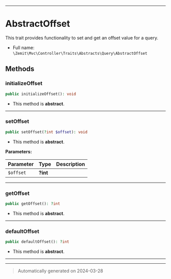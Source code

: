 ***

# AbstractOffset

This trait provides functionality to set and get an offset value for a query.



* Full name: `\Zemit\Mvc\Controller\Traits\Abstracts\Query\AbstractOffset`




## Methods


### initializeOffset



```php
public initializeOffset(): void
```




* This method is **abstract**.







***

### setOffset



```php
public setOffset(?int $offset): void
```




* This method is **abstract**.



**Parameters:**

| Parameter | Type | Description |
|-----------|------|-------------|
| `$offset` | **?int** |  |





***

### getOffset



```php
public getOffset(): ?int
```




* This method is **abstract**.







***

### defaultOffset



```php
public defaultOffset(): ?int
```




* This method is **abstract**.







***

***
> Automatically generated on 2024-03-28

